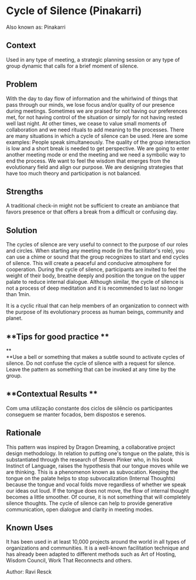 
# **Cycle of Silence (Pinakarri)**

Also known as: Pinakarri


## **Context**

Used in any type of meeting, a strategic planning session or any type of group dynamic that calls for a brief moment of silence.


## **Problem**

With the day to day flow of information and the whirlwind of things that pass through our minds, we lose focus and/or quality of our presence during meetings. Sometimes we are praised for not having our preferences met, for not having control of the situation or simply for not having rested well last night. At other times, we cease to value small moments of collaboration and we need rituals to add meaning to the processes. There are many situations in which a cycle of silence can be used. Here are some examples: People speak simultaneously. The quality of the group interaction is low and a short break is needed to get perspective. We are going to enter another meeting mode or end the meeting and we need a symbolic way to end the process. We want to feel the wisdom that emerges from the evolutionary field and align our purpose. We are designing strategies that have too much theory and participation is not balanced.


## **Strengths**

A traditional check-in might not be sufficient to create an ambiance that favors presence or that offers a break from a difficult or confusing day.


## **Solution**

The cycles of silence are very useful to connect to the purpose of our roles and circles. When starting any meeting mode (in the facilitator's role), you can use a chime or sound that the group recognizes to start and end cycles of silence. This will create a peaceful and conducive atmosphere for cooperation. During the cycle of silence, participants are invited to feel the weight of their body, breathe deeply and position the tongue on the upper palate to reduce internal dialogue. Although similar, the cycle of silence is not a process of deep meditation and it is recommended to last no longer than 1min.

It is a cyclic ritual that can help members of an organization to connect with the purpose of its evolutionary process as human beings, community and planet.


## **Tips for good practice **

** \
**Use a bell or something that makes a subtle sound to activate cycles of silence. Do not confuse the cycle of silence with a request for silence. Leave the pattern as something that can be invoked at any time by the group.


## **Contextual Results **

Com uma utilização constante dos ciclos de silêncio os participantes conseguem se manter focados, bem dispostos e serenos.


## **Rationale**

This pattern was inspired by Dragon Dreaming, a collaborative project design methodology. In relation to putting one's tongue on the palate, this is substantiated through the research of Steven Pinker who, in his book Instinct of Language, raises the hypothesis that our tongue moves while we are thinking. This is a phenomenon known as subvocation. Keeping the tongue on the palate helps to stop subvocalization (Internal Thoughts) because the tongue and vocal folds move regardless of whether we speak our ideas out loud. If the tongue does not move, the flow of internal thought becomes a little smoother. Of course, it is not something that will completely silence thoughts. The cycle of silence can help to provide generative communication, open dialogue and clarity in meeting modes.


## **Known Uses**

It has been used in at least 10,000 projects around the world in all types of organizations and communities. It is a well-known facilitation technique and has already been adapted to different methods such as Art of Hosting, Wisdom Council, Work That Reconnects and others.

Author: Ravi Resck
